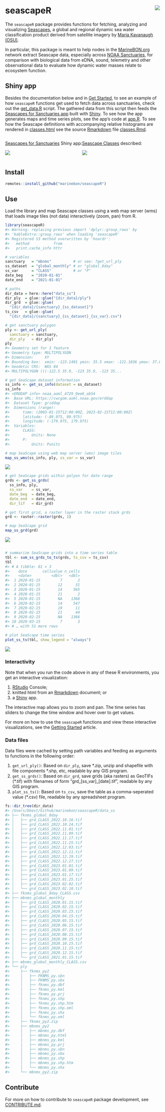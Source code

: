 
<!-- README.md is generated from README.Rmd. Please edit that file -->
<!-- DELETE data_ss/ before running -->

# seascapeR <img src="man/figures/logo.png" align="right" />

<!--
[![pkgdown](https://github.com/marinebon/seascapeR/workflows/pkgdown/badge.svg)](https://github.com/marinebon/seascapeR/actions?query=workflow%3Apkgdown)
-->
<!--
[![R build status](https://github.com/mitchelloharawild/icon/workflows/R-CMD-check/badge.svg)](https://github.com/mitchelloharawild/icon/actions?workflow=R-CMD-check)
[![Coverage status](https://codecov.io/gh/mitchelloharawild/icon/branch/master/graph/badge.svg)](https://codecov.io/gh/mitchelloharawild/icon?branch=master)
[![lifecycle](https://img.shields.io/badge/lifecycle-experimental-orange.svg)](https://www.tidyverse.org/lifecycle/#experimental)
[![CRAN_Status_Badge](http://www.r-pkg.org/badges/version/icon)](https://cran.r-project.org/package=icon)
-->
<!-- [![Downloads](http://cranlogs.r-pkg.org/badges/icon?color=brightgreen)](https://cran.r-project.org/package=icon) -->

The `seascapeR` package provides functions for fetching, analyzing and
visualizing
[Seascapes](https://coastwatch.noaa.gov/cw/satellite-data-products/multi-parameter-models/seascape-pelagic-habitat-classification.html),
a global and regional dynamic sea water classification product derived
from satellite imagery by [Maria Kavanaugh
(OSU)](https://ceoas.oregonstate.edu/people/maria-kavanaugh).

In particular, this package is meant to help nodes in the
[MarineBON.org](https://marinebon.org) network extract Seascape data,
especially across [NOAA Sanctuaries](https://sanctuaries.noaa.gov), for
comparison with biological data from eDNA, sound, telemetry and other
observational data to evaluate how dynamic water masses relate to
ecosystem function.

## Shiny app

Besides the documentation below and in [Get
Started](https://marinebon.org/seascapeR/articles/seascapeR.html), to
see an example of how `seascapeR` functions get used to fetch data
across sanctuaries, check out the
[get_data.R](https://github.com/marinebon/seascape_app/blob/main/get_data.R)
script. The gathered data from this script then feeds the [Seascapes for
Sanctuaries app](https://shiny.marinebon.app/seascapes/) built with
[Shiny](https://shiny.rstudio.com). To see how the app generates maps
and time series plots, see the app’s code at
[app.R](https://github.com/marinebon/seascape_app/blob/main/app/app.R).
To see how the Seascape definitions with accompanying relative
histograms are rendered in
[classes.html](https://shiny.marinebon.app/seascapes/classes.html) see
the source [Rmarkdown](https://rmarkdown.rstudio.com) file
[classes.Rmd](https://github.com/marinebon/seascape_app/blob/main/app/www/classes.Rmd).

<!-- [multi-column layout](https://bookdown.org/yihui/rmarkdown-cookbook/multi-column.html] -->

<div style="display: flex;">

<div>

[Seascapes for Sanctuaries](https://shiny.marinebon.app/seascapes/)
Shiny app:

![](man/figures/README-shiny_map-ts.png)

</div>

<div>

[Seascape Classes](https://shiny.marinebon.app/seascapes/classes.html)
described:

![](man/figures/README-shiny_classes.png)

</div>

</div>

## Install

``` r
remotes::install_github("marinebon/seascapeR")
```

## Use

Load the library and map Seascape classes using a web map server (wms)
that loads image tiles (not data) interactively (zoom, pan) from R.

``` r
library(seascapeR)
#> Warning: replacing previous import 'dplyr::group_rows' by
#> 'kableExtra::group_rows' when loading 'seascapeR'
#> Registered S3 method overwritten by 'hoardr':
#>   method           from
#>   print.cache_info httr

# variables
sanctuary   = "mbnms"          # or see: ?get_url_ply
ss_dataset  = "global_monthly" # or "global_8day"
ss_var      = "CLASS"          # or "P"
date_beg    = "2020-01-01"
date_end    = "2021-01-01"

# paths
dir_data = here::here("data_ss")
dir_ply  = glue::glue("{dir_data}/ply")
dir_grd  = glue::glue(
  "{dir_data}/{sanctuary}_{ss_dataset}")
ts_csv   = glue::glue(
  "{dir_data}/{sanctuary}_{ss_dataset}_{ss_var}.csv")

# get sanctuary polygon
ply <- get_url_ply(
  sanctuary = sanctuary, 
  dir_ply   = dir_ply)
ply
#> Geometry set for 1 feature 
#> Geometry type: MULTIPOLYGON
#> Dimension:     XY
#> Bounding box:  xmin: -123.1401 ymin: 35.5 xmax: -121.1036 ymax: 37.88163
#> Geodetic CRS:  WGS 84
#> MULTIPOLYGON (((-122.5 35.9, -123 35.9, -123 35...

# get SeaScape dataset information
ss_info <- get_ss_info(dataset = ss_dataset)
ss_info
#> <ERDDAP info> noaa_aoml_4729_9ee6_ab54 
#>  Base URL: https://cwcgom.aoml.noaa.gov/erddap 
#>  Dataset Type: griddap 
#>  Dimensions (range):  
#>      time: (2003-01-15T12:00:00Z, 2023-02-15T12:00:00Z) 
#>      latitude: (-89.975, 89.975) 
#>      longitude: (-179.975, 179.975) 
#>  Variables:  
#>      CLASS: 
#>          Units: None 
#>      P: 
#>          Units: Punits

# map SeaScape using web map server (wms) image tiles
map_ss_wms(ss_info, ply, ss_var = ss_var)
```

![](man/figures/README-map_seascape_wms-1.png)<!-- -->

``` r
# get SeaScape grids within polyon for date range 
grds <- get_ss_grds(
  ss_info, ply, 
  ss_var    = ss_var, 
  date_beg  = date_beg, 
  date_end  = date_end,
  dir_tif   = dir_grd)

# get first grid, a raster layer in the raster stack grds
grd <- raster::raster(grds, 1)

# map SeaScape grid
map_ss_grd(grd)
```

![](man/figures/unnamed-chunk-2-1.png)<!-- -->

``` r

# summarize SeaScape grids into a time series table
tbl <- sum_ss_grds_to_ts(grds, ts_csv = ts_csv)
tbl
#> # A tibble: 61 × 3
#>    date       cellvalue n_cells
#>    <date>         <dbl>   <dbl>
#>  1 2020-01-15         7       2
#>  2 2020-01-15        12      31
#>  3 2020-01-15        14     565
#>  4 2020-01-15        21       2
#>  5 2020-01-15        NA    1368
#>  6 2020-02-15        14     547
#>  7 2020-02-15        19      11
#>  8 2020-02-15        21      44
#>  9 2020-02-15        NA    1366
#> 10 2020-03-15         7       3
#> # … with 51 more rows

# plot SeaScape time series
plot_ss_ts(tbl, show_legend = "always")
```

![](man/figures/unnamed-chunk-2-2.png)<!-- -->

### Interactivity

Note that when you run the code above in any of these R environments,
you get an interactive visualization:

1.  [RStudio](https://rstudio.com/products/rstudio/download/) Console;
2.  knitted html from an [Rmarkdown](https://rmarkdown.rstudio.com/)
    document; or
3.  a [Shiny](https://shiny.rstudio.com/) app.

The interactive map allows you to zoom and pan. The time series has
sliders to change the time window and hover over to get values.

For more on how to use the `seascapeR` functions and view these
interactive visualizations, see the [Getting
Started](articles/seascapeR.html) article.

### Data files

Data files were cached by setting path variables and feeding as
arguments to functions in the following order:

1.  `get_url_ply()`: Based on `dir_ply`, save \*.zip, unzip and
    shapefile with file components \*.shp, etc, readable by any GIS
    program.
2.  `get_ss_grds()`: Based on `dir_grd`, save grids (aka rasters) as
    GeoTIFs (\*.tif) with filenames of form
    “grd\_\[ss_var\]\_\[date\].tif”, readable by any GIS program.
3.  `plot_ss_ts()`: Based on `ts_csv`, save the table as a
    comma-seperated value (\*.csv) file, readable by any spreadsheet
    program.

``` r
fs::dir_tree(dir_data)
#> /Users/bbest/Github/marinebon/seascapeR/data_ss
#> ├── fknms_global_8day
#> │   ├── grd_CLASS_2022.10.16.tif
#> │   ├── grd_CLASS_2022.10.24.tif
#> │   ├── grd_CLASS_2022.11.01.tif
#> │   ├── grd_CLASS_2022.11.09.tif
#> │   ├── grd_CLASS_2022.11.17.tif
#> │   ├── grd_CLASS_2022.11.25.tif
#> │   ├── grd_CLASS_2022.12.03.tif
#> │   ├── grd_CLASS_2022.12.11.tif
#> │   ├── grd_CLASS_2022.12.19.tif
#> │   ├── grd_CLASS_2022.12.27.tif
#> │   ├── grd_CLASS_2023.01.01.tif
#> │   ├── grd_CLASS_2023.01.09.tif
#> │   ├── grd_CLASS_2023.01.17.tif
#> │   ├── grd_CLASS_2023.01.25.tif
#> │   ├── grd_CLASS_2023.02.02.tif
#> │   └── grd_CLASS_2023.02.10.tif
#> ├── fknms_global_8day_CLASS.csv
#> ├── mbnms_global_monthly
#> │   ├── grd_CLASS_2020.01.15.tif
#> │   ├── grd_CLASS_2020.02.15.tif
#> │   ├── grd_CLASS_2020.03.15.tif
#> │   ├── grd_CLASS_2020.04.15.tif
#> │   ├── grd_CLASS_2020.05.15.tif
#> │   ├── grd_CLASS_2020.06.15.tif
#> │   ├── grd_CLASS_2020.07.15.tif
#> │   ├── grd_CLASS_2020.08.15.tif
#> │   ├── grd_CLASS_2020.09.15.tif
#> │   ├── grd_CLASS_2020.10.15.tif
#> │   ├── grd_CLASS_2020.11.15.tif
#> │   ├── grd_CLASS_2020.12.15.tif
#> │   └── grd_CLASS_2021.01.15.tif
#> ├── mbnms_global_monthly_CLASS.csv
#> └── ply
#>     ├── fknms_py2
#>     │   ├── FKNMS_py.sbn
#>     │   ├── FKNMS_py.sbx
#>     │   ├── fknms_py.dbf
#>     │   ├── fknms_py.kml
#>     │   ├── fknms_py.prj
#>     │   ├── fknms_py.shp
#>     │   ├── fknms_py.shp.htm
#>     │   ├── fknms_py.shp.xml
#>     │   ├── fknms_py.shx
#>     │   └── fknms_py.xml
#>     ├── fknms_py2.zip
#>     ├── mbnms_py2
#>     │   ├── mbnms_py.dbf
#>     │   ├── mbnms_py.html
#>     │   ├── mbnms_py.kml
#>     │   ├── mbnms_py.prj
#>     │   ├── mbnms_py.sbn
#>     │   ├── mbnms_py.sbx
#>     │   ├── mbnms_py.shp
#>     │   ├── mbnms_py.shp.htm
#>     │   └── mbnms_py.shx
#>     └── mbnms_py2.zip
```

## Contribute

For more on how to contribute to `seascapeR` package development, see
[CONTRIBUTE.md](https://github.com/marinebon/seascapeR/blob/main/CONTRIBUTE.md).
